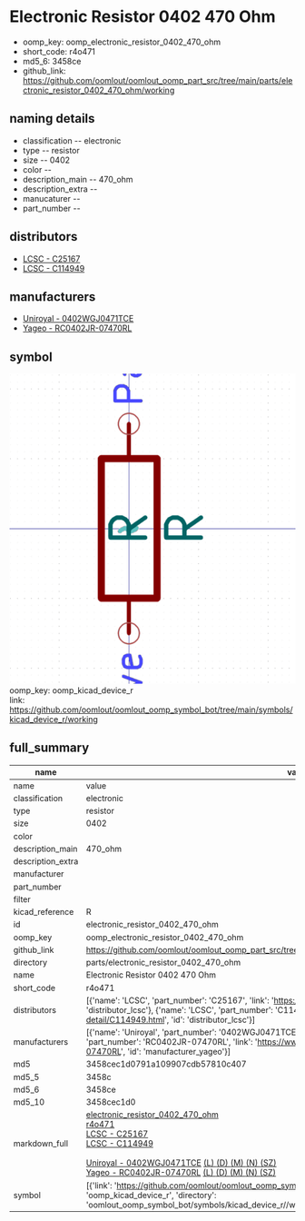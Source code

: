 # Electronic Resistor 0402 470 Ohm

  
* oomp_key: oomp_electronic_resistor_0402_470_ohm 
* short_code: r4o471
* md5_6: 3458ce  
* github_link: https://github.com/oomlout/oomlout_oomp_part_src/tree/main/parts/electronic_resistor_0402_470_ohm/working  
## naming details
* classification -- electronic
* type -- resistor
* size -- 0402
* color -- 
* description_main -- 470_ohm
* description_extra -- 
* manucaturer -- 
* part_number -- 

## distributors
* [LCSC - C25167](https://lcsc.com/product-detail/C25167.html)  
* [LCSC - C114949](https://lcsc.com/product-detail/C114949.html)  

## manufacturers
* [Uniroyal - 0402WGJ0471TCE]()  
* [Yageo - RC0402JR-07470RL](https://www.yageo.com/en/Chart/Download/pdf/RC0402JR-07470RL)  

## symbol

![](symbol/0/working/working_600.png)  
oomp_key: oomp_kicad_device_r  
link: https://github.com/oomlout/oomlout_oomp_symbol_bot/tree/main/symbols/kicad_device_r/working  


## full_summary
| name | value | 
| --- | --- | 
| name | value | 
| classification | electronic | 
| type | resistor | 
| size | 0402 | 
| color |  | 
| description_main | 470_ohm | 
| description_extra |  | 
| manufacturer |  | 
| part_number |  | 
| filter |  | 
| kicad_reference | R | 
| id | electronic_resistor_0402_470_ohm | 
| oomp_key | oomp_electronic_resistor_0402_470_ohm | 
| github_link | https://github.com/oomlout/oomlout_oomp_part_src/tree/main/parts/electronic_resistor_0402_470_ohm/working | 
| directory | parts/electronic_resistor_0402_470_ohm | 
| name | Electronic Resistor 0402 470 Ohm | 
| short_code | r4o471 | 
| distributors | [{'name': 'LCSC', 'part_number': 'C25167', 'link': 'https://lcsc.com/product-detail/C25167.html', 'id': 'distributor_lcsc'}, {'name': 'LCSC', 'part_number': 'C114949', 'link': 'https://lcsc.com/product-detail/C114949.html', 'id': 'distributor_lcsc'}] | 
| manufacturers | [{'name': 'Uniroyal', 'part_number': '0402WGJ0471TCE', 'link': '', 'id': 'manufacturer_uniroyal'}, {'name': 'Yageo', 'part_number': 'RC0402JR-07470RL', 'link': 'https://www.yageo.com/en/Chart/Download/pdf/RC0402JR-07470RL', 'id': 'manufacturer_yageo'}] | 
| md5 | 3458cec1d0791a109907cdb57810c407 | 
| md5_5 | 3458c | 
| md5_6 | 3458ce | 
| md5_10 | 3458cec1d0 | 
| markdown_full | [electronic_resistor_0402_470_ohm](https://github.com/oomlout/oomlout_oomp_part_src/tree/main/parts/electronic_resistor_0402_470_ohm/working)<br>[r4o471](https://github.com/oomlout/oomlout_oomp_part_src/tree/main/parts/electronic_resistor_0402_470_ohm/working)<br>[LCSC - C25167<br>](https://lcsc.com/product-detail/C25167.html)[LCSC - C114949<br>](https://lcsc.com/product-detail/C114949.html)<br>[Uniroyal - 0402WGJ0471TCE]() [(L)  ](https://www.lcsc.com/search?q=0402WGJ0471TCE)[(D)  ](https://www.digikey.com/en/products?,keywords=0402WGJ0471TCE)[(M)  ](https://www.mouser.com/Search/Refine?Keyword=0402WGJ0471TCE)[(N)  ](https://www.newark.com/search?st=0402WGJ0471TCE)[(SZ)  ](https://so.szlcsc.com/global.html?k=0402WGJ0471TCE)<br>[Yageo - RC0402JR-07470RL](https://www.yageo.com/en/Chart/Download/pdf/RC0402JR-07470RL) [(L)  ](https://www.lcsc.com/search?q=RC0402JR-07470RL)[(D)  ](https://www.digikey.com/en/products?,keywords=RC0402JR-07470RL)[(M)  ](https://www.mouser.com/Search/Refine?Keyword=RC0402JR-07470RL)[(N)  ](https://www.newark.com/search?st=RC0402JR-07470RL)[(SZ)  ](https://so.szlcsc.com/global.html?k=RC0402JR-07470RL)<br> | 
| symbol | [{'link': 'https://github.com/oomlout/oomlout_oomp_symbol_bot/tree/main/symbols/kicad_device_r', 'oomp_key': 'oomp_kicad_device_r', 'directory': 'oomlout_oomp_symbol_bot/symbols/kicad_device_r//working/working.kicad_sym'}] | 
